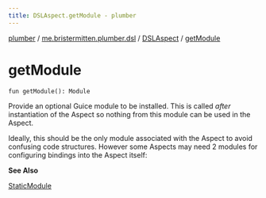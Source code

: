 ```yaml
---
title: DSLAspect.getModule - plumber
---
```


[plumber](../../index.html) / [me.bristermitten.plumber.dsl](../index.html) / [DSLAspect](index.html) / [getModule](./get-module.html)

# getModule

`fun getModule(): Module`

Provide an optional Guice module to be installed.
This is called *after* instantiation of the Aspect so nothing from this module can be used in the Aspect.

Ideally, this should be the only module associated with the Aspect to avoid confusing code structures.
However some Aspects may need 2 modules for configuring bindings into the Aspect itself:

**See Also**

[StaticModule](../../me.bristermitten.plumber.aspect/-static-module/index.html)

